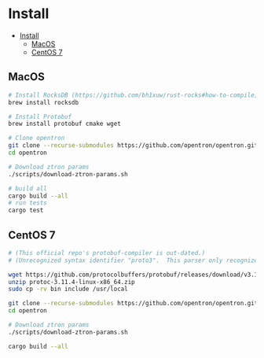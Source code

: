 # Install

<!-- START doctoc generated TOC please keep comment here to allow auto update -->
<!-- DON'T EDIT THIS SECTION, INSTEAD RE-RUN doctoc TO UPDATE -->

- [Install](#install)
  - [MacOS](#macos)
  - [CentOS 7](#centos-7)

<!-- END doctoc generated TOC please keep comment here to allow auto update -->

## MacOS

```bash
# Install RocksDB (https://github.com/bh1xuw/rust-rocks#how-to-compile)
brew install rocksdb

# Install Protobuf
brew install protobuf cmake wget

# Clone opentron
git clone --recurse-submodules https://github.com/opentron/opentron.git
cd opentron

# Download ztron params
./scripts/download-ztron-params.sh

# build all
cargo build --all
# run tests
cargo test
```

## CentOS 7

```bash
# (This official repo's protobuf-compiler is out-dated.)
# (Unrecognized syntax identifier "proto3".  This parser only recognizes "proto".)

wget https://github.com/protocolbuffers/protobuf/releases/download/v3.11.4/protoc-3.11.4-linux-x86_64.zip
unzip protoc-3.11.4-linux-x86_64.zip
sudo cp -rv bin include /usr/local

git clone --recurse-submodules https://github.com/opentron/opentron.git
cd opentron

# Download ztron params
./scripts/download-ztron-params.sh

cargo build --all
```
